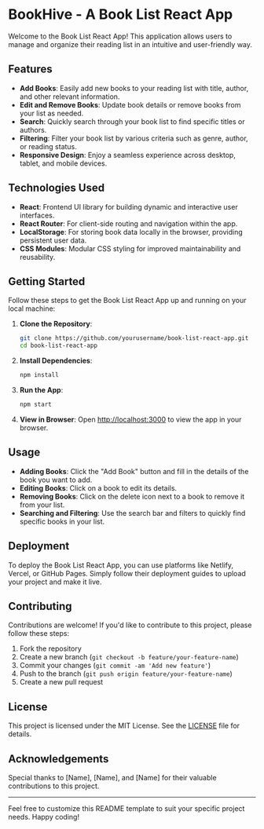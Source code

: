 # BookHive - A Book List React App

Welcome to the Book List React App! This application allows users to manage and organize their reading list in an intuitive and user-friendly way.

## Features

- **Add Books**: Easily add new books to your reading list with title, author, and other relevant information.
- **Edit and Remove Books**: Update book details or remove books from your list as needed.
- **Search**: Quickly search through your book list to find specific titles or authors.
- **Filtering**: Filter your book list by various criteria such as genre, author, or reading status.
- **Responsive Design**: Enjoy a seamless experience across desktop, tablet, and mobile devices.

## Technologies Used

- **React**: Frontend UI library for building dynamic and interactive user interfaces.
- **React Router**: For client-side routing and navigation within the app.
- **LocalStorage**: For storing book data locally in the browser, providing persistent user data.
- **CSS Modules**: Modular CSS styling for improved maintainability and reusability.

## Getting Started

Follow these steps to get the Book List React App up and running on your local machine:

1. **Clone the Repository**:
   ```sh
   git clone https://github.com/yourusername/book-list-react-app.git
   cd book-list-react-app
   ```

2. **Install Dependencies**:
   ```sh
   npm install
   ```

3. **Run the App**:
   ```sh
   npm start
   ```

4. **View in Browser**:
   Open [http://localhost:3000](http://localhost:3000) to view the app in your browser.

## Usage

- **Adding Books**: Click the "Add Book" button and fill in the details of the book you want to add.
- **Editing Books**: Click on a book to edit its details.
- **Removing Books**: Click on the delete icon next to a book to remove it from your list.
- **Searching and Filtering**: Use the search bar and filters to quickly find specific books in your list.

## Deployment

To deploy the Book List React App, you can use platforms like Netlify, Vercel, or GitHub Pages. Simply follow their deployment guides to upload your project and make it live.

## Contributing

Contributions are welcome! If you'd like to contribute to this project, please follow these steps:

1. Fork the repository
2. Create a new branch (`git checkout -b feature/your-feature-name`)
3. Commit your changes (`git commit -am 'Add new feature'`)
4. Push to the branch (`git push origin feature/your-feature-name`)
5. Create a new pull request

## License

This project is licensed under the MIT License. See the [LICENSE](LICENSE) file for details.

## Acknowledgements

Special thanks to [Name], [Name], and [Name] for their valuable contributions to this project.

---

Feel free to customize this README template to suit your specific project needs. Happy coding!

